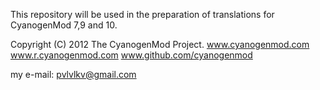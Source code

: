 This repository will be used in the preparation of translations for CyanogenMod 7,9 and 10.

Copyright (C) 2012 The CyanogenMod Project.
www.cyanogenmod.com
www.r.cyanogenmod.com
www.github.com/cyanogenmod

my e-mail: pvlvlkv@gmail.com